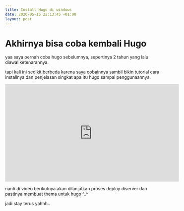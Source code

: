 ```yaml
---
title: Install Hugo di windows
date: 2020-05-15 22:13:45 +01:00
layout: post
---
```


# Akhirnya bisa coba kembali Hugo
yaa saya pernah coba hugo sebelumnya, sepertinya 2 tahun yang lalu diawal ketenarannya.

tapi kali ini sedikit berbeda karena saya cobainnya sambil bikin tutorial cara installnya dan penjelasan singkat apa itu hugo sampai penggunaannya.

<iframe width="560" height="315" src="https://www.youtube.com/embed/9wGpxw4JO2c" frameborder="0" allow="accelerometer; autoplay; encrypted-media; gyroscope; picture-in-picture" allowfullscreen></iframe>

nanti di video berikutnya akan dilanjutkan proses deploy diserver dan pastinya membuat thema untuk hugo ^_^

jadi stay terus yahhh..